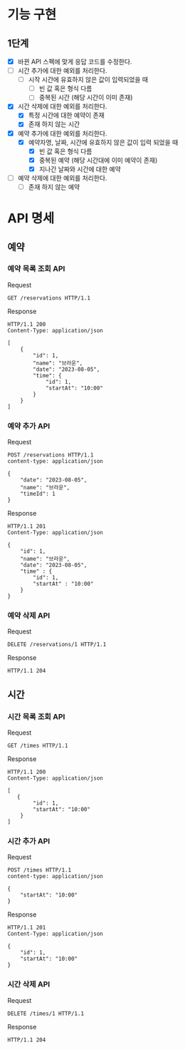# 기능 구현

## 1단계

- [x] 바뀐 API 스펙에 맞게 응답 코드를 수정한다.
- [ ] 시간 추가에 대한 예외를 처리한다.
    - [ ] 시작 시간에 유효하지 않은 값이 입력되었을 때
        - [ ] 빈 값 혹은 형식 다름
        - [ ] 중복된 시간 (해당 시간이 이미 존재)
- [x] 시간 삭제에 대한 예외를 처리한다.
    - [x] 특정 시간에 대한 예약이 존재
    - [x] 존재 하지 않는 시간
- [x] 예약 추가에 대한 예외를 처리한다.
    - [x] 예약자명, 날짜, 시간에 유효하지 않은 값이 입력 되었을 때
        - [x] 빈 값 혹은 형식 다름
        - [x] 중복된 예약 (해당 시간대에 이미 예약이 존재)
        - [x] 지나간 날짜와 시간에 대한 예약
- [ ] 예약 삭제에 대한 예외를 처리한다.
    - [ ] 존재 하지 않는 예약

# API 명세

## 예약

### 예약 목록 조회 API

Request

```
GET /reservations HTTP/1.1
```

Response

```
HTTP/1.1 200
Content-Type: application/json

[
    {
        "id": 1,
        "name": "브라운",
        "date": "2023-08-05",
        "time": {
            "id": 1,
            "startAt": "10:00"
        }
    }
]
```

### 예약 추가 API

Request

```
POST /reservations HTTP/1.1
content-type: application/json

{
    "date": "2023-08-05",
    "name": "브라운",
    "timeId": 1
}
```

Response

```
HTTP/1.1 201
Content-Type: application/json

{
    "id": 1,
    "name": "브라운",
    "date": "2023-08-05",
    "time" : {
        "id": 1,
        "startAt" : "10:00"
    }
}
```

### 예약 삭제 API

Request

```
DELETE /reservations/1 HTTP/1.1
```

Response

```
HTTP/1.1 204
```

## 시간

### 시간 목록 조회 API

Request

```
GET /times HTTP/1.1
```

Response

```
HTTP/1.1 200 
Content-Type: application/json

[
   {
        "id": 1,
        "startAt": "10:00"
    }
]
```

### 시간 추가 API

Request

```
POST /times HTTP/1.1
content-type: application/json

{
    "startAt": "10:00"
}
```

Response

```
HTTP/1.1 201
Content-Type: application/json

{
    "id": 1,
    "startAt": "10:00"
}
```

### 시간 삭제 API

Request

```
DELETE /times/1 HTTP/1.1
```

Response

```
HTTP/1.1 204
```
